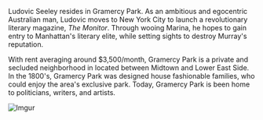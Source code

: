 Ludovic Seeley resides in Gramercy Park. As an ambitious and egocentric Australian man, Ludovic moves to New York City to launch a revolutionary literary magazine, *The Monitor*. Through wooing Marina, he hopes to gain entry to Manhattan's literary elite, while setting sights to destroy Murray's reputation.

With rent averaging around $3,500/month, Gramercy Park is a private and secluded neighborhood in located between Midtown and Lower East Side. In the 1800's, Gramercy Park was designed house fashionable families, who could enjoy the area's exclusive park. Today, Gramercy Park is been home to politicians, writers, and artists.

![Imgur](https://i.imgur.com/azPnaZA.jpg)
